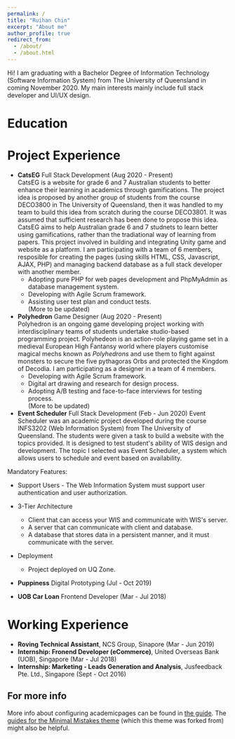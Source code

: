 ```yaml
---
permalink: /
title: "Ruihan Chin"
excerpt: "About me"
author_profile: true
redirect_from: 
  - /about/
  - /about.html
---
```


Hi! I am graduating with a Bachelor Degree of Information Technology (Software Information System) from The University of Queensland in coming November 2020. My main interests mainly include full stack developer and UI/UX design. 


Education
======


Project Experience
======
* **CatsEG** Full Stack Development (Aug 2020 - Present)   
CatsEG is a website for grade 6 and 7 Australian students to better enhance their learning in academics through gamifications. The project idea is proposed by another group of students from the course DECO3800 in The University of Queensland, then it was handled to my team to build this idea from scratch during the course DECO3801. It was assumed that sufficient research has been done to propose this idea. CatsEG aims to help Australian grade 6 and 7 studnets to learn better using gamifications, rather than the tradiational way of learning from papers. This project involved in building and integrating Unity game and website as a platform. I am participating with a team of 6 members, resposible for creating the pages (using skills HTML, CSS, Javascript, AJAX, PHP) and managing backend database as a full stack developer with another member.
  * Adopting pure PHP for web pages development and PhpMyAdmin as database management system.
  * Developing with Agile Scrum framework.
  * Assisting user test plan and conduct tests.<br>
  (More to be updated)
* **Polyhedron** Game Designer (Aug 2020 - Present)  
Polyhedron is an ongoing game developing project working with interdisciplinary teams of students undertake studio-based programming project. Polyhedeon is an action-role playing game set in a medieval European High Fantansy world where players customise magical mechs known as <em>Polyhedrons</em> and use them to fight against monsters to secure the five pythagoras Orbs and protected the Kingdom of Decodia. I am participating as a designer in a team of 4 members.
  * Developing with Agile Scrum framework.
  * Digital art drawing and research for design process.
  * Adopting A/B testing and face-to-face interviews for testing process.<br>
  (More to be updated)
* **Event Scheduler** Full Stack Development (Feb - Jun 2020)
Event Scheduler was an academic project developed during the course INFS3202 (Web Information System) from The University of Queensland. The students were given a task to build a website with the topics provided. It is designed to test student's ability of WIS design and development. The topic I selected was Event Scheduler, a system which allows users to schedule and event based on availability. 

Mandatory Features: <br>
  * Support Users - The Web Information System must support user authentication and user authorization.
  * 3-Tier Architecture
    * Client that can access your WIS and communicate with WIS's server.
    * A server that can communicate with client and database.
    * A database that stores data in a persistent manner, and it must communicate with the server.
  * Deployment
    * Project deployed on UQ Zone.
    
 
* **Puppiness** Digital Prototyping (Jul - Oct 2019)
* **UOB Car Loan** Frontend Developer (Mar - Jul 2018)
 

Working Experience
======
* **Roving Technical Assistant**, NCS Group, Sinapore (Mar - Jun 2019)
* **Internship: Fronend Developer (eCommerce)**, United Overseas Bank (UOB), Singapore (Mar - Jul 2018)
* **Internship: Marketing - Leads Generation and Analysis**, Jusfeedback Pte. Ltd., Singapore (Sept - Oct 2016)



For more info
------
More info about configuring academicpages can be found in [the guide](https://academicpages.github.io/markdown/). The [guides for the Minimal Mistakes theme](https://mmistakes.github.io/minimal-mistakes/docs/configuration/) (which this theme was forked from) might also be helpful.
